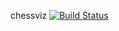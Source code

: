 chessviz
[![Build Status](https://travis-ci.com/deniskisl/chessviz.svg?branch=master)](https://travis-ci.com/deniskisl/chessviz)